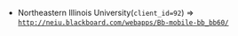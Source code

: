  - Northeastern Illinois University(`client_id=92`) => [`http://neiu.blackboard.com/webapps/Bb-mobile-bb_bb60/`](http://neiu.blackboard.com/webapps/Bb-mobile-bb_bb60/)

